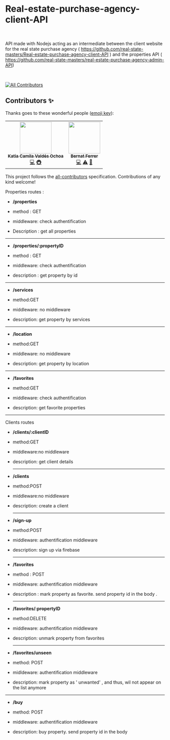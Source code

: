 # Real-estate-purchase-agency-client-API

<br>

API made with Nodejs acting as an intermediate between the client website for
the real state purchase agency (
https://github.com/real-state-masters/Real-estate-purchase-agency-client-API )
and the properties API (
https://github.com/real-state-masters/real-estate-purchase-agency-admin-API)

<br>

<!-- ALL-CONTRIBUTORS-BADGE:START - Do not remove or modify this section -->

[![All Contributors](https://img.shields.io/badge/all_contributors-2-orange.svg?style=flat-square)](#contributors-)

<!-- ALL-CONTRIBUTORS-BADGE:END -->

## Contributors ✨

Thanks goes to these wonderful people
([emoji key](https://allcontributors.org/docs/en/emoji-key)):

<!-- ALL-CONTRIBUTORS-LIST:START - Do not remove or modify this section -->
<!-- prettier-ignore-start -->
<!-- markdownlint-disable -->
<table>
  <tr>
    <td align="center"><a href="https://github.com/kcochoa"><img src="https://avatars.githubusercontent.com/u/48605886?v=4?s=100" width="100px;" alt=""/><br /><sub><b>Katia Camila Valdés Ochoa</b></sub></a><br /><a href="https://github.com/real-state-masters/Real-estate-purchase-agency-client-API/commits?author=kcochoa" title="Code">💻</a> <a href="#infra-kcochoa" title="Infrastructure (Hosting, Build-Tools, etc)">🚇</a></td>
    <td align="center"><a href="https://www.linkedin.com/in/bernat-ferrer/"><img src="https://avatars.githubusercontent.com/u/25109342?v=4?s=100" width="100px;" alt=""/><br /><sub><b>Bernat Ferrer</b></sub></a><br /><a href="https://github.com/real-state-masters/Real-estate-purchase-agency-client-API/commits?author=berni23" title="Code">💻</a> <a href="https://github.com/real-state-masters/Real-estate-purchase-agency-client-API/commits?author=berni23" title="Tests">⚠️</a> <a href="#projectManagement-berni23" title="Project Management">📆</a></td>
  </tr>
</table>

<!-- markdownlint-restore -->
<!-- prettier-ignore-end -->

<!-- ALL-CONTRIBUTORS-LIST:END -->

This project follows the
[all-contributors](https://github.com/all-contributors/all-contributors)
specification. Contributions of any kind welcome!

Properties routes :

- **/properties**

- method : GET

- middleware: check authentification

- Description : get all properties

 <hr>
  
 * **/properties/:propertyID**
  
 * method : GET
  
 * middleware:  check authentification
  
 * description : get property by id
  
  <hr>
 
 *  **/services**
  
 *  method:GET
  
 *  middleware: no middleware
  
 *  description: get property by services
 
 <hr>
 
  *  **/location**
  
 *  method:GET
  
 *  middleware: no middleware
  
 *  description: get property by location
 
 <hr>
 
 * **/favorites**
 
 * method:GET
 
 * middleware: check authentification
 
 * description: get favorite properties
 
 <hr>
 
 
 Clients routes

- **/clients/:clientID**

- method:GET

- middleware:no middleware

- description: get client details

  <hr>

* **/clients**

* method:POST

* middleware:no middleware

* description: create a client

  <hr>

* **/sign-up**

* method:POST

* middleware: authentification middleware

* description: sign up via firebase

  <hr>

* **/favorites**

* method : POST

* middleware: authentification middleware

* description : mark property as favorite. send property id in the body .

  <hr>

* **/favorites/:propertyID**

* method:DELETE

* middleware: authentification middleware

* description: unmark property from favorites

  <hr>
 
 * **/favorites/unseen**
 
 * method: POST
 
 * midldeware: authentification middleware
 
 * description: mark property as ' unwanted' , and thus, wil not appear on the list anymore
 
 <hr>
 
 * **/buy**
 
 
 * method: POST
 
 * middleware: authentification middleware
 
 * description: buy property. send property id in the body
